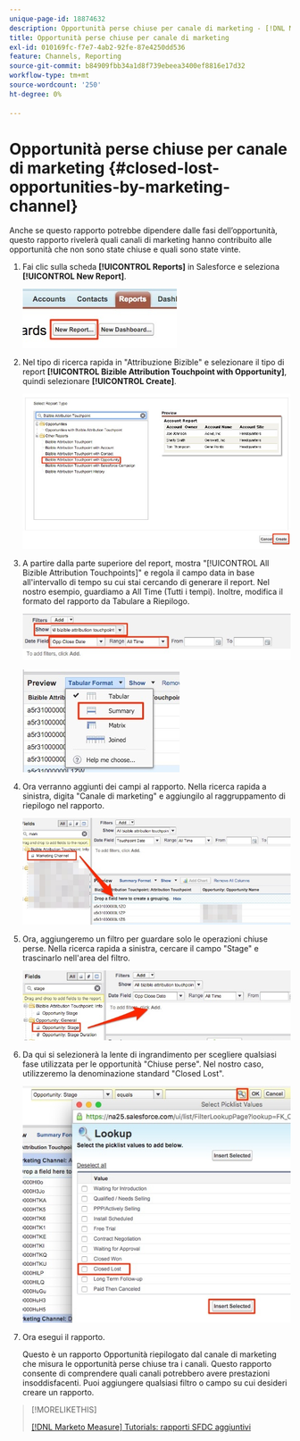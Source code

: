 ```yaml
---
unique-page-id: 18874632
description: Opportunità perse chiuse per canale di marketing - [!DNL Marketo Measure]
title: Opportunità perse chiuse per canale di marketing
exl-id: 010169fc-f7e7-4ab2-92fe-87e4250dd536
feature: Channels, Reporting
source-git-commit: b84909fbb34a1d8f739ebeea3400ef8816e17d32
workflow-type: tm+mt
source-wordcount: '250'
ht-degree: 0%

---
```


# Opportunità perse chiuse per canale di marketing {#closed-lost-opportunities-by-marketing-channel}

Anche se questo rapporto potrebbe dipendere dalle fasi dell’opportunità, questo rapporto rivelerà quali canali di marketing hanno contribuito alle opportunità che non sono state chiuse e quali sono state vinte.

1. Fai clic sulla scheda **[!UICONTROL Reports]** in Salesforce e seleziona **[!UICONTROL New Report]**.

   ![](assets/1-3.jpg)

1. Nel tipo di ricerca rapida in &quot;Attribuzione Bizible&quot; e selezionare il tipo di report **[!UICONTROL Bizible Attribution Touchpoint with Opportunity]**, quindi selezionare **[!UICONTROL Create]**.

   ![](assets/2-3.jpg)

1. A partire dalla parte superiore del report, mostra &quot;[!UICONTROL All Bizible Attribution Touchpoints]&quot; e regola il campo data in base all&#39;intervallo di tempo su cui stai cercando di generare il report. Nel nostro esempio, guardiamo a All Time (Tutti i tempi). Inoltre, modifica il formato del rapporto da Tabulare a Riepilogo.

   ![](assets/3-3.jpg)

   ![](assets/4-2.jpg)

1. Ora verranno aggiunti dei campi al rapporto. Nella ricerca rapida a sinistra, digita &quot;Canale di marketing&quot; e aggiungilo al raggruppamento di riepilogo nel rapporto.

   ![](assets/5.jpg)

1. Ora, aggiungeremo un filtro per guardare solo le operazioni chiuse perse. Nella ricerca rapida a sinistra, cercare il campo &quot;Stage&quot; e trascinarlo nell&#39;area del filtro.

   ![](assets/6.jpg)

1. Da qui si selezionerà la lente di ingrandimento per scegliere qualsiasi fase utilizzata per le opportunità &quot;Chiuse perse&quot;. Nel nostro caso, utilizzeremo la denominazione standard &quot;Closed Lost&quot;.

   ![](assets/7.jpg)

1. Ora esegui il rapporto.

   Questo è un rapporto Opportunità riepilogato dal canale di marketing che misura le opportunità perse chiuse tra i canali. Questo rapporto consente di comprendere quali canali potrebbero avere prestazioni insoddisfacenti. Puoi aggiungere qualsiasi filtro o campo su cui desideri creare un rapporto.

>[!MORELIKETHIS]
>
>[[!DNL Marketo Measure] Tutorials: rapporti SFDC aggiuntivi](https://experienceleague.adobe.com/it/docs/marketo-measure-learn/tutorials/onboarding/marketo-measure-102/addtional-salesforce-reports)

